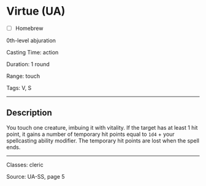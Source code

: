 # Virtue (UA)

- [ ] Homebrew

0th-level abjuration

Casting Time: action

Duration: 1 round

Range: touch

Tags: V, S

---

## Description
You touch one creature, imbuing it with vitality. If the target has at least 1 hit point, it gains a number of temporary hit points equal to `1d4` + your spellcasting ability modifier. The temporary hit points are lost when the spell ends.

---

Classes: cleric

Source: UA-SS, page 5
